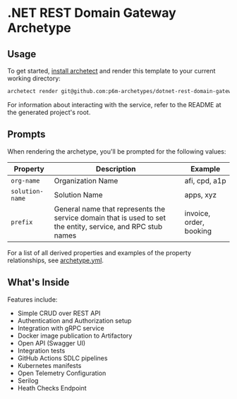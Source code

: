 # .NET REST Domain Gateway Archetype

## Usage

To get started, [install archetect](https://github.com/p6m-archetypes/development-handbook)
and render this template to your current working directory:

```bash
archetect render git@github.com:p6m-archetypes/dotnet-rest-domain-gateway.archetype.git
```

For information about interacting with the service, refer to the README at the generated
project's root.

## Prompts

When rendering the archetype, you'll be prompted for the following values:

| Property          | Description                                                                                                         | Example                       |
| ----------------- | ------------------------------------------------------------------------------------------------------------------- | ----------------------------- |
| `org-name`        | Organization Name                                                                                                   | afi, cpd, a1p                 |
| `solution-name`   | Solution Name                                                                                                       | apps, xyz                     |
| `prefix`          | General name that represents the service domain that is used to set the entity, service, and RPC stub names         | invoice, order, booking       |

For a list of all derived properties and examples of the property relationships, see [archetype.yml](./archetype.yml).

## What's Inside

Features include:
- Simple CRUD over REST API
- Authentication and Authorization setup
- Integration with gRPC service 
- Docker image publication to Artifactory
- Open API (Swagger UI)
- Integration tests
- GitHub Actions SDLC pipelines
- Kubernetes manifests
- Open Telemetry Configuration
- Serilog
- Heath Checks Endpoint
